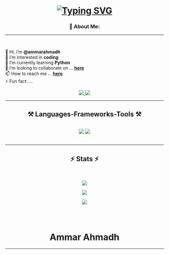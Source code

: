 <h1 align="center">
    <a href="https://git.io/typing-svg">
    <img src="https://readme-typing-svg.demolab.com?font=Fira+Code&pause=1000&width=435&lines=Hi+There!%F0%9F%91%8B;I'm+Ammar+Ahmadh" alt="Typing SVG" /></a>

</h1>

<h3 align="center">💫 About Me:</h3> <hr>

<br/>

<div align="cente">
 
👋 Hi, I’m **@ammarahmadh** <br>
👀 I’m interested in **coding** <br>
🌱 I’m currently learning **Python** <br>
💞️ I’m looking to collaborate on ... **[here](https://instagram.com/ammar.ahmadh)** <br>
📫 How to reach me ... **[here](https://instagram.com/ammar.ahmadh)**<br>
⚡ Fun fact: ...

 </div>
 
<div align="center"> 
  <a href="ammarahmadh17@gmail.com">
    <img src="https://img.shields.io/badge/Gmail-333333?style=for-the-badge&logo=gmail&logoColor=red" />
  </a>
  </a>
  <a href="ammarahmadh.framer.ai" target="_blank">
     <img src="https://img.shields.io/badge/Portfolio-FF5722?style=for-the-badge&logo=todoist&logoColor=white" target="_blank" /> <!-- sqlite, safari, google-chrome are other good icon options -->
  </a>
</div>

 <hr/>
 
<h2 align="center">⚒️ Languages-Frameworks-Tools ⚒️</h2>
<br/>
<div align="center">
    <img src="https://skillicons.dev/icons?i=windows,linux,apple,react,html,css,vscode,github,figma,tailwind,git,r" />
    <img src="https://skillicons.dev/icons?i=python,java,c,javascript,flutter,nodejs,django,fastapi,firebase,wordpress,mysql,flask" /><br>
</div>

<br/>

<hr/>

<h2 align="center">⚡ Stats ⚡</h2>
<br>
<div align=center>

  ![](https://github-readme-stats.vercel.app/api?username=ammarahmadh&theme=dark&hide_border=false&include_all_commits=false&count_private=false,width=390) <br/>

![](https://github-readme-streak-stats.herokuapp.com/?user=ammarahmadh&theme=dark&hide_border=false,width=390)<br/>

  ![](https://github-readme-stats.vercel.app/api/top-langs/?username=ammarahmadh&theme=dark&hide_border=false&include_all_commits=false&count_private=false&layout=compact)

</div>

<br/><br/>

<center>
  <h1>Ammar Ahmadh</h1>
</center>

<hr>
<br>
